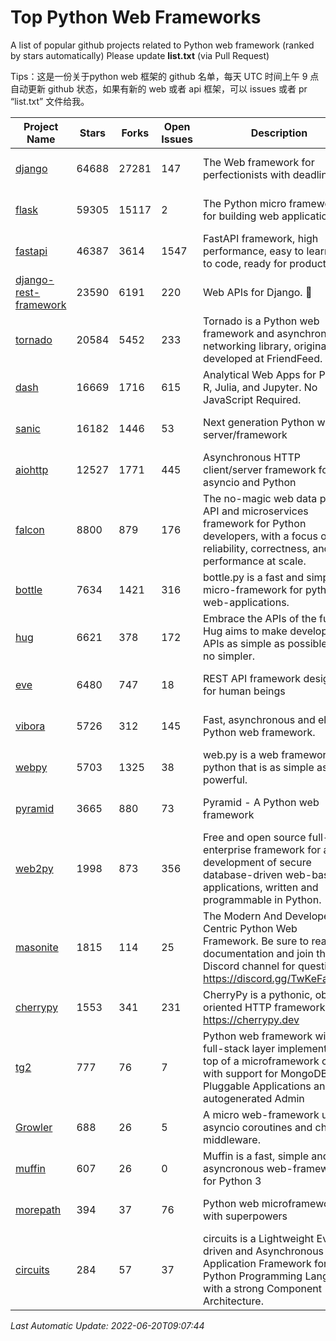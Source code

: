 # Top Python Web Frameworks
A list of popular github projects related to Python web framework (ranked by stars automatically)
Please update **list.txt** (via Pull Request)

Tips：这是一份关于python web 框架的 github 名单，每天 UTC 时间上午 9 点自动更新 github 状态，如果有新的 web 或者 api 框架，可以 issues 或者 pr “list.txt” 文件给我。

| Project Name | Stars | Forks | Open Issues | Description | Last Commit |
| ------------ | ----- | ----- | ----------- | ----------- | ----------- |
| [django](https://github.com/django/django) | 64688 | 27281 | 147 | The Web framework for perfectionists with deadlines. | 2022-06-20 05:40:28 |
| [flask](https://github.com/pallets/flask) | 59305 | 15117 | 2 | The Python micro framework for building web applications. | 2022-06-18 19:24:13 |
| [fastapi](https://github.com/tiangolo/fastapi) | 46387 | 3614 | 1547 | FastAPI framework, high performance, easy to learn, fast to code, ready for production | 2022-05-14 19:58:04 |
| [django-rest-framework](https://github.com/encode/django-rest-framework) | 23590 | 6191 | 220 | Web APIs for Django. 🎸 | 2022-06-09 14:30:47 |
| [tornado](https://github.com/tornadoweb/tornado) | 20584 | 5452 | 233 | Tornado is a Python web framework and asynchronous networking library, originally developed at FriendFeed. | 2022-06-17 20:40:41 |
| [dash](https://github.com/plotly/dash) | 16669 | 1716 | 615 | Analytical Web Apps for Python, R, Julia, and Jupyter. No JavaScript Required. | 2022-06-17 20:17:56 |
| [sanic](https://github.com/sanic-org/sanic) | 16182 | 1446 | 53 | Next generation Python web server/framework | Build fast. Run fast. | 2022-06-19 11:48:06 |
| [aiohttp](https://github.com/aio-libs/aiohttp) | 12527 | 1771 | 445 | Asynchronous HTTP client/server framework for asyncio and Python | 2022-06-14 18:30:36 |
| [falcon](https://github.com/falconry/falcon) | 8800 | 879 | 176 | The no-magic web data plane API and microservices framework for Python developers, with a focus on reliability, correctness, and performance at scale. | 2022-06-01 18:06:26 |
| [bottle](https://github.com/bottlepy/bottle) | 7634 | 1421 | 316 | bottle.py is a fast and simple micro-framework for python web-applications. | 2022-06-14 08:59:44 |
| [hug](https://github.com/hugapi/hug) | 6621 | 378 | 172 | Embrace the APIs of the future. Hug aims to make developing APIs as simple as possible, but no simpler. | 2020-08-10 05:07:26 |
| [eve](https://github.com/pyeve/eve) | 6480 | 747 | 18 | REST API framework designed for human beings | 2022-06-08 13:19:08 |
| [vibora](https://github.com/vibora-io/vibora) | 5726 | 312 | 145 | Fast, asynchronous and elegant Python web framework. | 2019-02-11 10:54:12 |
| [webpy](https://github.com/webpy/webpy) | 5703 | 1325 | 38 | web.py is a web framework for python that is as simple as it is powerful.  | 2022-05-19 14:41:38 |
| [pyramid](https://github.com/Pylons/pyramid) | 3665 | 880 | 73 | Pyramid - A Python web framework | 2022-03-13 22:49:13 |
| [web2py](https://github.com/web2py/web2py) | 1998 | 873 | 356 | Free and open source full-stack enterprise framework for agile development of secure database-driven web-based applications, written and programmable in Python. | 2022-06-04 18:11:51 |
| [masonite](https://github.com/MasoniteFramework/masonite) | 1815 | 114 | 25 | The Modern And Developer Centric Python Web Framework. Be sure to read the documentation and join the Discord channel for questions: https://discord.gg/TwKeFahmPZ | 2022-06-13 00:41:50 |
| [cherrypy](https://github.com/cherrypy/cherrypy) | 1553 | 341 | 231 | CherryPy is a pythonic, object-oriented HTTP framework.      https://cherrypy.dev | 2022-03-13 22:31:07 |
| [tg2](https://github.com/TurboGears/tg2) | 777 | 76 | 7 | Python web framework with full-stack layer implemented on top of a microframework core with support for MongoDB, Pluggable Applications and autogenerated Admin | 2021-05-26 09:26:31 |
| [Growler](https://github.com/pyGrowler/Growler) | 688 | 26 | 5 | A micro web-framework using asyncio coroutines and chained middleware. | 2020-03-08 07:51:41 |
| [muffin](https://github.com/klen/muffin) | 607 | 26 | 0 | Muffin is a fast, simple and asyncronous web-framework for Python 3 | 2022-05-06 14:06:59 |
| [morepath](https://github.com/morepath/morepath) | 394 | 37 | 76 | Python web microframework with superpowers | 2022-05-29 18:09:39 |
| [circuits](https://github.com/circuits/circuits) | 284 | 57 | 37 | circuits is a Lightweight Event driven and Asynchronous Application Framework for the Python Programming Language with a strong Component Architecture. | 2021-11-04 22:25:25 |

*Last Automatic Update: 2022-06-20T09:07:44*